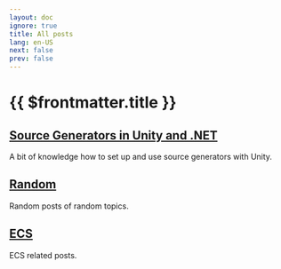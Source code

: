 ```yaml
---
layout: doc
ignore: true
title: All posts
lang: en-US
next: false
prev: false
---
```


<script setup lang="ts">
import { useData } from 'vitepress'
</script>

# {{ $frontmatter.title }}

## [Source Generators in Unity and .NET](/posts/source_generators/)

A bit of knowledge how to set up and use source generators with Unity.

## [Random](/posts/random/)

Random posts of random topics.

## [ECS](/posts/ecs/)

ECS related posts.